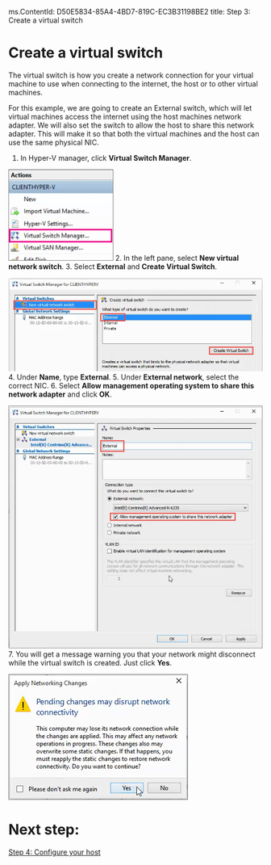 ms.ContentId: D50E5834-85A4-4BD7-819C-EC3B31198BE2
title: Step 3: Create a virtual switch

# Create a virtual switch #

The virtual switch is how you create a network connection for your virtual machine to use when connecting to the internet, the host or to other virtual machines.

For this example, we are going to create an External switch, which will let virtual machines access the internet using the host machines network adapter. We will also set the switch to allow the host to share this network adapter. This will make it so that both the virtual machines and the host can use the same physical NIC.

1. In Hyper-V manager, click **Virtual Switch Manager**.

  ![](media/virtual_switch_manager1.png)
2. In the left pane, select **New virtual network switch**.
3. Select **External** and **Create Virtual Switch**.

  ![](media/new_switch.png)
4. Under **Name**, type **External**. 
5. Under **External network**, select the correct NIC.
6. Select **Allow management operating system to share this network adapter** and click **OK**. 
  
  ![](media/share_nic.png)
7. You will get a message warning you that your network might disconnect while the virtual switch is created. Just click **Yes**.
  
  ![](media/network_warning.png)

# Next step: #
[Step 4: Configure your host](step4.md)
